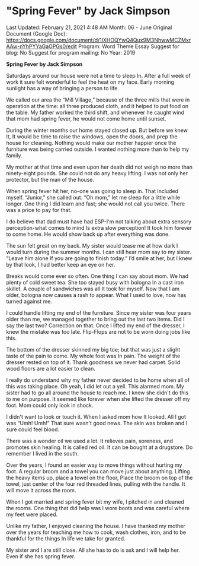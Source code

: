 # "Spring Fever" by Jack Simpson

Last Updated: February 21, 2021 4:48 AM
Month: 06 - June
Original Document (Google Doc): https://docs.google.com/document/d/1lXHOQYwQ4Qux9M3NhwwMCZMxrAAw-nYhPYYaGaOPGs0/edit
Program: Word Theme Essay
Suggest for blog: No
Suggest for program mailing: No
Year: 2019

**Spring Fever by Jack Simpson**

Saturdays around our house were not a time to sleep In. After a full week of work it sure felt wonderful to feel the heat on my face. Early morning sunlight has a way of bringing a person to life.

We called our area the “Mill Village,” because of the three mills that were in operation at the time: all three produced cloth, and it helped to put food on the table. My father worked the third shift, and whenever he caught wind that mom had spring fever, he would not come home until sunset.

During the winter months our home stayed closed up. But before we knew It, It would be time to raise the windows, open the doors, and prep the house for cleaning. Nothing would make our mother happier once the furniture was being carried outside. I wanted nothing more than to help my family.

My mother at that time and even upon her death did not weigh no more than ninety-eight pounds. She could not do any heavy lifting. I was not only her protector, but the man of the house.

When spring fever hit her, no-one was going to sleep in. That included myself. “Junior,” she called out. “Oh mom,” let me sleep for a little while longer. One thing I did learn and fast; she would not call you twice. There was a price to pay for that.

I do believe that dad must have had ESP-I'm not talking about extra sensory perception-what comes to mind Is extra slow perception! It took him forever to come home. He would show back up after everything was done.

The sun felt great on my back. My sister would tease me at how dark I would turn during the summer months. I can still hear mom say to my sister. “Leave him alone If you are going to finish today.” I’d smile at her, but I knew by that look, I had better keep an eye on her.

Breaks would come ever so often. One thing I can say about mom. We had plenty of cold sweet tea. She too stayed busy with bologna In a cast iron skillet. A couple of sandwiches was all It took for myself. Now that I am older, bologna now causes a rash to appear. What I used to love, now has turned against me.

I could handle lifting my end of the furniture. Since my sister was four years older than me, we managed together to bring out the last two items. Did I say the last two? Correction on that. Once I lifted my end of the dresser, I knew the mistake was too late. Flip-Flops are not to be worn doing jobs like this.

The bottom of the dresser skinned my big toe; but that was just a slight taste of the pain to come. My whole foot was In pain. The weight of the dresser rested on top of it. Thank goodness we never had carpet. Solid wood floors are a lot easier to clean.

I really do understand why my father never decided to be home when all of this was taking place. Oh yeah, I did let out a yell. This alarmed mom. My sister had to go all around the house to reach me. I knew she didn't do this to me on purpose. It seemed like forever when she lifted the dresser off my foot. Mom could only look in shock.

I didn't want to look or touch it. When I asked mom how It looked. All I got was “Umh! Umh!” That sure wasn't good news. The skin was broken and I sure could feel blood.

There was a wonder oil we used a lot. It relieves pain, soreness, and promotes skin healing. It is called red oil. It can be bought at a drugstore. Do remember I lived in the south.

Over the years, I found an easier way to move things without hurting my foot. A regular broom and a towel you can move just about anything. Lifting the heavy items up, place a towel on the floor, Place the broom on top of the towel, just center of the four red threaded lines, pulling with the handle. It will move it across the room.

When I got married and spring fever bit my wife, I pitched in and cleaned the rooms. One thing that did help was I wore boots and was careful where my feet were placed.

Unlike my father, I enjoyed cleaning the house. I have thanked my mother over the years for teaching me how to cook, wash clothes, iron, and to be thankful for the things In life we take for granted.

My sister and I are still close. All she has to do is ask and I will help her. Even if she has spring fever.